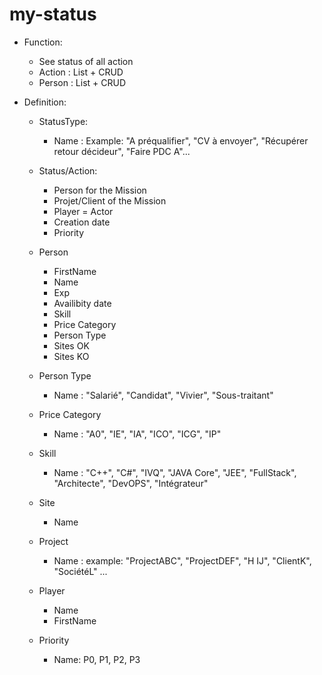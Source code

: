 # my-status

- Function:
  - See status of all action
  - Action : List + CRUD
  - Person : List + CRUD

- Definition:
  - StatusType:
    - Name : Example: "A préqualifier", "CV à envoyer", "Récupérer retour décideur", "Faire PDC A"...
  
  - Status/Action:
    - Person for the Mission
    - Projet/Client of the Mission
    - Player = Actor
    - Creation date
    - Priority

  - Person
    - FirstName
    - Name
    - Exp
    - Availibity date
    - Skill
    - Price Category
    - Person Type
    - Sites OK
    - Sites KO

  - Person Type
    - Name : "Salarié", "Candidat", "Vivier", "Sous-traitant"

  - Price Category
    - Name : "A0", "IE", "IA", "ICO", "ICG", "IP"

  - Skill
    - Name : "C++", "C#", "IVQ", "JAVA Core", "JEE", "FullStack", "Architecte", "DevOPS", "Intégrateur"
  
  - Site
    - Name
  
  - Project
    - Name : example: "ProjectABC", "ProjectDEF", "H IJ", "ClientK", "SociétéL" ...
  
  - Player
    - Name
    - FirstName
  
  - Priority
    - Name: P0, P1, P2, P3